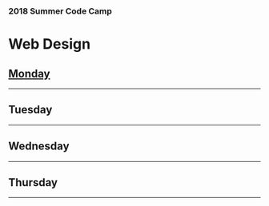 ### 2018 Summer Code Camp
# Web Design

## [Monday](pages/monday.md)

***

## Tuesday

***

## Wednesday

***

## Thursday

***
